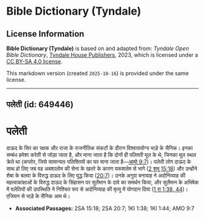 # Bible Dictionary (Tyndale)

## License Information

**Bible Dictionary (Tyndale)** is based on and adapted from: _Tyndale Open Bible Dictionary_, [Tyndale House Publishers](https://tyndaleopenresources.com/), 2023, which is licensed under a [CC BY-SA 4.0 license](https://creativecommons.org/licenses/by-sa/4.0/legalcode.en).

This markdown version (created `2025-10-16`) is provided under the same license.



--------------------------------

## पलेती (id: 649446)

पलेती
=====

दाऊद के सिर का रक्षक और राजा के राजनीतिक संकटों के दौरान विश्वासयोग्य भाड़े के सैनिक। इनका सम्बंध हमेशा करेती से जोड़ा जाता है, और माना जाता है कि दोनों ही पलिश्ती मूल के थे, जिनका मूल स्थल क्रेते था (कप्तोर, जिसे सामान्यतः पलिश्तियों का घर माना जाता है—[आमो 9:7](https://ref.ly/Amos9:7))। पलेती लोग दाऊद के साथ हो लिए जब वह अबशालोम की सेना के खतरे के कारण यरूशलेम से भागे ([2 शमू 15:18](https://ref.ly/2Sam15:18)) और उन्होंने शेबा के बलवा के विरुद्ध दाऊद के लिए युद्ध किया ([20:7](https://ref.ly/2Sam20:7))। उनके अगुवा बनायाह ने अदोनिय्याह की महत्वाकांक्षाओं के विरुद्ध दाऊद के सिंहासन पर सुलैमान के दावे का समर्थन किया, और सुलैमान के अभिषेक में पलेतियों की उपस्थिति ने निश्चित रूप से अदोनिय्याह की मृत्यु में योगदान दिया ([1 रा 1:38, 44](https://ref.ly/1Kgs1:38,1Kgs1:44))। एजियन से भाड़े के सैनिक आम थे।

* **Associated Passages:** 2SA 15:18; 2SA 20:7; 1KI 1:38; 1KI 1:44; AMO 9:7

